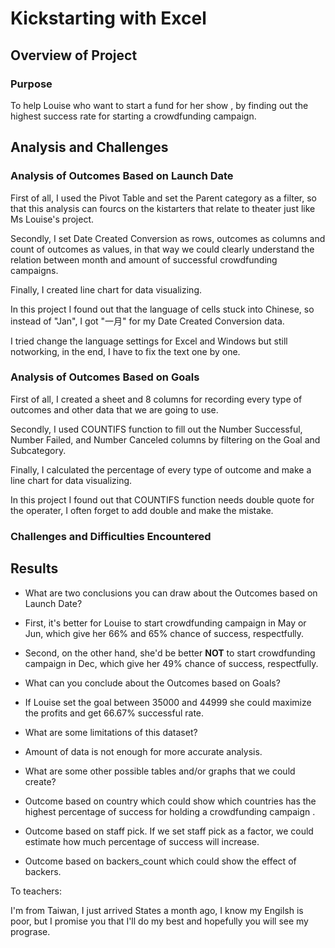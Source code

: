 # Kickstarting with Excel

## Overview of Project

### Purpose

To help Louise who want to start a fund for her show , by finding out the highest success rate for starting a crowdfunding campaign.

## Analysis and Challenges

### Analysis of Outcomes Based on Launch Date
First of all, I used the Pivot Table and set the Parent category as a filter, so that this analysis can fourcs on the kistarters that relate to theater just like Ms Louise's project.

Secondly, I set Date Created Conversion as rows, outcomes as columns and count of outcomes as values, in that way we could clearly understand the relation between month and amount of successful crowdfunding campaigns.

Finally, I created line chart for data visualizing.

In this project I found out that the language of cells stuck into Chinese, so instead of "Jan", I got "一月" for my Date Created Conversion data.

I tried change the language settings for Excel and Windows but still notworking, in the end, I have to fix the text one by one.

### Analysis of Outcomes Based on Goals
First of all, I created a sheet and 8 columns for recording every type of outcomes and other data that we are going to use.

Secondly, I used COUNTIFS function to fill out the Number Successful, Number Failed, and Number Canceled columns by filtering on the Goal and Subcategory.

Finally, I calculated the percentage of every type of outcome and make a line chart for data visualizing.

In this project I found out that COUNTIFS function needs double quote for the operater, I often forget to add double and make the mistake.


### Challenges and Difficulties Encountered

## Results

- What are two conclusions you can draw about the Outcomes based on Launch Date?
- First, it's better for Louise to start crowdfunding campaign in May or Jun, which give her 66% and 65% chance of success, respectfully.
- Second, on the other hand, she'd be better **NOT** to start crowdfunding campaign in Dec, which give her 49% chance of success, respectfully.

- What can you conclude about the Outcomes based on Goals?
- If Louise set the goal between 35000 and 44999 she could maximize the profits and get 66.67% successful rate.

- What are some limitations of this dataset?
- Amount of data is not enough for more accurate analysis.

- What are some other possible tables and/or graphs that we could create?
- Outcome based on country which could show which countries has the highest percentage of success for holding a crowdfunding campaign .
- Outcome based on staff pick. If we set staff pick as a factor, we could estimate how much percentage of success will increase.
- Outcome based on backers_count which could show the effect of backers.

To teachers: 

I'm from Taiwan, I just arrived States a month ago, I know my Engilsh is poor, but I promise you that I'll do my best and hopefully you will see my prograse.
